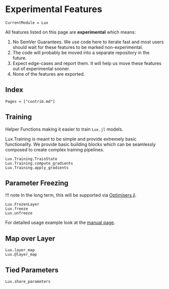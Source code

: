 # Experimental Features

```@meta
CurrentModule = Lux
```

All features listed on this page are **experimental** which means:

  1. No SemVer Guarantees. We use code here to iterate fast and most users should wait for
     these features to be marked non-experimental.
  2. The code will probably be moved into a separate repository in the future.
  3. Expect edge-cases and report them. It will help us move these features out of
     experimental sooner.
  4. None of the features are exported.

## Index

```@index
Pages = ["contrib.md"]
```

## Training

Helper Functions making it easier to train `Lux.jl` models.

Lux.Training is meant to be simple and provide extremely basic functionality. We provide
basic building blocks which can be seamlessly composed to create complex training pipelines.

```@docs
Lux.Training.TrainState
Lux.Training.compute_gradients
Lux.Training.apply_gradients
```

## Parameter Freezing

!!! note
    In the long term, this will be supported via
    [Optimisers.jl](https://github.com/FluxML/Optimisers.jl/pull/49).

```@docs
Lux.FrozenLayer
Lux.freeze
Lux.unfreeze
```

For detailed usage example look at the [manual page](../manual/freezing_parameters.md).


## Map over Layer

```@docs
Lux.layer_map
Lux.@layer_map
```

## Tied Parameters

```@docs
Lux.share_parameters
```
